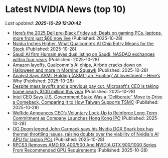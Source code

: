 # Latest NVIDIA News (top 10)
_Last updated: **2025-10-29 12:30:42**_

- [Here’s the 2025 Dell pre-Black Friday ad: Deals on gaming PCs, laptops, more from just $60 now live](http://9to5toys.com/2025/10/28/2025-dell-pre-black-friday-ad/) (Published: 2025-10-28)
- [Nvidia Inches Higher. What Qualcomm’s AI Chip Entry Means for the Stock](https://biztoc.com/x/fd4bc3cb2844f9ee) (Published: 2025-10-28)
- [Saudi AI firm Humain eyes dual listing on Saudi, NASDAQ exchanges within four years](https://finance.yahoo.com/news/saudi-ai-firm-humain-eyes-122733945.html) (Published: 2025-10-28)
- [Amazon layoffs, Qualcomm's AI chips, Airbnb cracks down on Halloween and more in Morning Squawk](https://www.cnbc.com/2025/10/28/5-things-to-know-before-the-stock-market-opens.html) (Published: 2025-10-28)
- [Analyst Says ASML Holding (ASML) an ‘Exciting’ AI Investment – Here’s Why](https://finance.yahoo.com/news/analyst-says-asml-holding-asml-122137704.html) (Published: 2025-10-28)
- [Despite mass layoffs and a previous pay cut, Microsoft's CEO is taking home nearly $100 million this year](https://www.pcgamer.com/hardware/despite-mass-layoffs-and-a-previous-pay-cut-microsofts-ceo-is-taking-home-nearly-usd100-million-this-year/) (Published: 2025-10-28)
- [Intel CEO Says U.S. Government Stake Was a “Deliberate” Move to Drive a Comeback, Comparing It to How Taiwan Supports TSMC](https://wccftech.com/intel-ceo-says-us-government-stake-was-a-deliberate-move/) (Published: 2025-10-28)
- [WeRide Announces CEO’s Voluntary Lock-Up to Reinforce Long-Term Commitment as Company Launches Hong Kong IPO](https://www.globenewswire.com/news-release/2025/10/28/3175307/0/en/WeRide-Announces-CEO-s-Voluntary-Lock-Up-to-Reinforce-Long-Term-Commitment-as-Company-Launches-Hong-Kong-IPO.html) (Published: 2025-10-28)
- [OG Doom legend John Carmack says his Nvidia DGX Spark box has thermal throttling issues, raising doubts over the viability of Nvidia's AI APU for laptop PCs](https://www.pcgamer.com/hardware/graphics-cards/og-doom-legend-john-carmack-says-his-nvidia-dgx-spark-box-has-thermal-throttling-issues-raising-doubts-over-the-viability-of-nvidias-ai-apu-for-laptop-pcs/) (Published: 2025-10-28)
- [RPCS3 Removes AMD RX 400/500 And NVIDIA GTX 900/1000 Series From Recommended GPU Requirements](https://wccftech.com/rpcs3-removes-amd-rx-400-500-and-nvidia-gtx-900-1000-series-from-recommended-gpu-requirements/) (Published: 2025-10-28)
